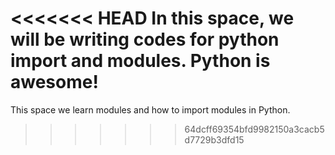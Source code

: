<<<<<<< HEAD
In this space, we will be writing codes for python import and modules. Python is awesome!
=======
This space we learn modules and how to import modules in Python.
>>>>>>> 64dcff69354bfd9982150a3cacb5d7729b3dfd15
